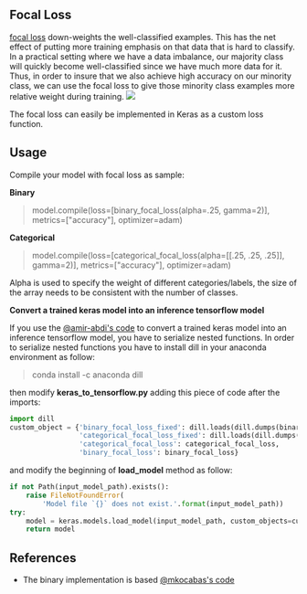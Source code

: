 ## Focal Loss
[focal loss](https://arxiv.org/abs/1708.02002) down-weights the well-classified examples. This has the net effect of putting more training emphasis on that data that is hard to classify. In a practical setting where we have a data imbalance, our majority class will quickly become well-classified since we have much more data for it. Thus, in order to insure that we also achieve high accuracy on our minority class, we can use the focal loss to give those minority class examples more relative weight during training.
![](https://github.com/umbertogriffo/focal-loss-keras/blob/master/focal_loss.png)

The focal loss can easily be implemented in Keras as a custom loss function.

## Usage
Compile your model with focal loss as sample:

**Binary**
>model.compile(loss=[binary_focal_loss(alpha=.25, gamma=2)], metrics=["accuracy"], optimizer=adam)

**Categorical**
>model.compile(loss=[categorical_focal_loss(alpha=[[.25, .25, .25]], gamma=2)], metrics=["accuracy"], optimizer=adam)

Alpha is used to specify the weight of different categories/labels, the size of the array needs to be consistent with the number of classes.

**Convert a trained keras model into an inference tensorflow model**

If you use the [@amir-abdi's code](https://github.com/amir-abdi/keras_to_tensorflow) to convert a trained keras model into an inference tensorflow model, you have to serialize nested functions.
In order to serialize nested functions you have to install dill in your anaconda environment as follow:

>conda install -c anaconda dill 

then modify **keras_to_tensorflow.py** adding this piece of code after the imports: 
``` python
import dill
custom_object = {'binary_focal_loss_fixed': dill.loads(dill.dumps(binary_focal_loss(gamma=2., alpha=.25))),
                 'categorical_focal_loss_fixed': dill.loads(dill.dumps(categorical_focal_loss(gamma=2., alpha=[[.25, .25, .25]]))),
                 'categorical_focal_loss': categorical_focal_loss,
                 'binary_focal_loss': binary_focal_loss}
```                 
and modify the beginning of **load_model** method as follow:
``` python
if not Path(input_model_path).exists():
    raise FileNotFoundError(
        'Model file `{}` does not exist.'.format(input_model_path))
try:
    model = keras.models.load_model(input_model_path, custom_objects=custom_object)
    return model
```

## References
* The binary implementation is based [@mkocabas's code](https://github.com/mkocabas/focal-loss-keras) 
